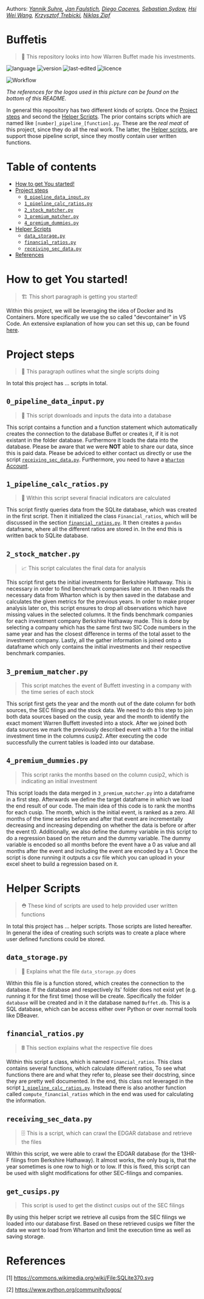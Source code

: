 Authors: *[Yannik Suhre](https://github.com/Estreuselito), [Jan Faulstich](https://github.com/TazTornadoo), [Diego Caceres](https://github.com/diegocaceresm), [Sebastian Sydow](https://gitlab.com/sydow), [Hsi Wei Wang](https://gitlab.com/wey153), [Krzysztof Trebicki](https://github.com/KrzysztofTrebicki), [Niklas Zipf](https://github.com/niklaszipf)*

# Buffetis <!-- omit in toc -->
 > 🚀 This repository looks into how Warren Buffet made his investments.

![language](https://img.shields.io/badge/language-Python%20%7C%20Docker-blue)
![version](https://img.shields.io/badge/version-v1.0.0-yellow)
![last-edited](https://img.shields.io/badge/last%20edited-17.03.2021-green)
![licence](https://img.shields.io/badge/licence-GPLv3-red)

![Workflow](./images/Workflow.png)

*The references for the logos used in this picture can be found on the bottom of this README.*

In general this repository has two different kinds of scripts. Once the [Project steps](#Project-steps) and second the [Helper Scripts](#helper-scripts). The prior contains scripts which are named like ```[number]_pipeline_[function].py```. These are the _real meat_ of this project, since they do all the real work. The latter, the [Helper scripts](#helper-scrips), are support those pipeline script, since they mostly contain user written functions.

# Table of contents <!-- omit in toc -->
- [How to get You started!](#how-to-get-you-started)
- [Project steps](#project-steps)
  - [```0_pipeline_data_input.py```](#0_pipeline_data_inputpy)
  - [```1_pipeline_calc_ratios.py```](#1_pipeline_calc_ratiospy)
  - [```2_stock_matcher.py```](#2_stock_matcherpy)
  - [```3_premium_matcher.py```](#3_premium_matcherpy)
  - [```4_premium_dummies.py```](#4_premium_dummiespy)
- [Helper Scripts](#helper-scripts)
  - [```data_storage.py```](#data_storagepy)
  - [```financial_ratios.py```](#financial_ratiospy)
  - [```receiving_sec_data.py```](#receiving_sec_datapy)
- [References](#references)

# How to get You started!
> 🏗️ This short paragraph is getting you started!

Within this project, we will be leveraging the idea of Docker and its Containers. More specifically we use the so called "devcontainer" in VS Code. An extensive explanation of how you can set this up, can be found [here](https://21stcenturyscholars.org/?p=80).

# Project steps
> 🧬 This paragraph outlines what the single scripts doing

In total this project has ... scripts in total.

## ```0_pipeline_data_input.py```
> 🎤 This script downloads and inputs the data into a database

This script contains a function and a function statement
which automatically creates the connection to the database
Buffet or creates it, if it is not existant in the folder
database. Furthermore it loads the data into the database.
Please be aware that we were **NOT** able to share our data,
since this is paid data. Please be adviced to either contact
us directly or use the script [```receiving_sec_data.py```](#receiving_sec_datapy).
Furthermore, you need to have a [```Wharton``` Account](https://wrds-www.wharton.upenn.edu/login/).


## ```1_pipeline_calc_ratios.py```
> 🧮 Within this script several finacial indicators are calculated

This script firstly queries data from the SQLite database, which 
was created in the first script. Then it initialized the class 
```Financial_ratios```, which will be discussed in the section
[```financial_ratios.py```](#finacial_ratiospy). It then creates
a ```pandas``` dataframe, where all the different ratios are stored
in. In the end this is written back to SQLite database.

## ```2_stock_matcher.py```
> 📈 This script calculates the final data for analysis

This script first gets the initial investments for Berkshire Hathaway.
This is necessary in order to find benchmark companies later on. It then
reads the necessary data from Wharton which is by then saved in the database
and calculates the given metrics for the previous years. In order to make
proper analysis later on, this script ensures to drop all observations
which have missing values in the selected columns. It the finds
benchmark companies for each investment company Berkshire Hathaway made.
This is done by selecting a company which has the same first two
SIC Code numbers in the same year and has the closest difference in terms
of the total asset to the investment company. Lastly, all the gather information
is joined onto a dataframe which only contains the initial investments and their
respective benchmark companies.

## ```3_premium_matcher.py```
> This script matches the event of Buffett investing in a company with the time series of each stock

This script first gets the year and the month out of the date column for both sources, 
the SEC filings and the stock data. We need to do this step to join both data sources based on the cusip,
year and the month to identify the exact moment Warren Buffett invested into a stock. After we joined both data sources 
we mark the previously described event with a 1 for the initial investment time in the columns cusip2.
After executing the code successfully the current tables is loaded into our database.

## ```4_premium_dummies.py```
> This script ranks the months based on the column cusip2, which is indicating an initial investment

This script loads the data merged in ```3_premium_matcher.py``` into a dataframe in a first step.
Afterwards we define the target dataframe in which we load the end result of our code. 
The main idea of this code is to rank the months for each cusip. The month, which is the initial event, is ranked as a zero. 
All months of the time series before and after that event are incrementally decreasing and increasing depending on whether the data
is before or after the event t0. Additionally, we also define the dummy variable in this script to do a regression based on the return and
the dummy variable. The dummy variable is encoded so all months before the event have a 0 as value and all months after the event and including
the event are encoded by a 1. Once the script is done running it outputs a csv file which you can upload in your excel sheet to build
a regression based on it.

# Helper Scripts
> ⛑️ These kind of scripts are used to help provided user written functions

In total this project has ... helper scripts. Those scripts are listed hereafter. In general the idea of creating such scripts was to create a place where user defined functions could be stored. 

## ```data_storage.py```
> 🧳 Explains what the file ```data_storage.py``` does

Within this file is a function stored, which creates the connection to the database. If the database and respectively its' folder does not exist yet (e.g. running it for the first time) those will be create. Specifically the folder ```database``` will be created and in it the database named ```Buffet.db```. This is a SQL database, which can be access either over Python or over normal tools like DBeaver.

## ```financial_ratios.py```
> 🖩 This section explains what the respective file does

Within this script a class, which is named ```Financial_ratios```.
This class contains several functions, which calculate different
ratios, To see what functions there are and what they refer to,
please see their docstring, since they are pretty well documented.
In the end, this class  not leveraged in the script [```1_pipeline_calc_ratios.py```](#1_pipeline_calc_ratiospy). 
Instead there is also another function called ```compute_financial_ratios```
which in the end was used for calculating the information.

## ```receiving_sec_data.py```
> 🗄️ This is a script, which can crawl the EDGAR database and retrieve the files

Within this script, we were able to crawl the EDGAR database (for the 13HR-F filings
from Berkshire Hathaway). It almost works, the only bug is, that the year sometimes
is one row to high or to low. If this is fixed, this script can be used with slight
modifications for other SEC-filings and companies.

## ```get_cusips.py```
> This script is used to get the distinct cusips out of the SEC filings

By using this helper script we retrieve all cusips from the SEC filings we loaded into our database first.
Based on these retrieved cusips we filter the data we want to load from Wharton and limit the execution time as well 
as saving storage. 


# References

[1] https://commons.wikimedia.org/wiki/File:SQLite370.svg

[2] https://www.python.org/community/logos/

